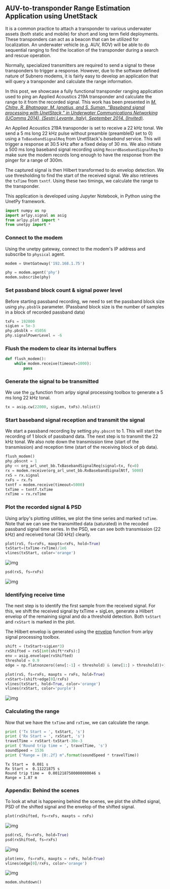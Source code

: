
## AUV-to-transponder Range Estimation Application using UnetStack
It is a common practice to attach a transponder to various underwater assets (both static and mobile) for short and long term field deployments. These transponders can act as a beacon that can be utilized for localization. An underwater vehicle (e.g. AUV, ROV) will be able to do sequential ranging to find the location of the transponder during a search and rescue operation.

Normally, specialized transmitters are required to send a signal to these transponders to trigger a response. However, due to the software defined nature of Subnero modems, it is fairly easy to develop an application that will query a transponder and calculate the range information.


In this post, we showcase a fully functional transponder ranging application used to ping an Applied Acoustics 219A transponder and calculate the range to it from the recorded signal. This work has been presented in [_M. Chitre, R. Bhatnagar, M. Ignatius, and S. Suman, “Baseband signal processing with UnetStack,” in Underwater Communications Networking (UComms 2014), (Sestri Levante, Italy), September 2014. (Invited)_](http://arl.nus.edu.sg/twiki6/pub/ARL/BibEntries/sdmodem.pdf).

An Applied Acoustics 219A transponder is set to receive a 22 kHz tonal. We send a 5 ms long 22 kHz pulse without preamble (preambleID set to 0) using a `TxBasebandSignalReq` from UnetStack's _baseband_ service. This will trigger a response at 30.5 kHz after a fixed delay of 30 ms. We also initiate a 500 ms long baseband signal recording using `RecordBasebandSignalReq` to make sure the modem records long enough to have the response from the pinger for a range of 300m.

The captured signal is then Hilbert transformed to do envelop detection. We use thresholding to find the start of the received signal. We also retrieves the `txTime` from `txntf`. Using these two timings, we calculate the range to the transponder.

This application is developed using Jupyter Notebook, in Python using the UnetPy framework.


```python
import numpy as np
import arlpy.signal as asig
from arlpy.plot import *
from unetpy import *
```



### Connect to the modem
Using the unetpy gateway, connect to the modem's IP address and subscribe to `physical` agent.


```python
modem = UnetGateway('192.168.1.75')
```


```python
phy = modem.agent('phy')
modem.subscribe(phy)
```

### Set passband block count & signal power level
Before starting passband recording, we need to set the passband block size using `phy.pbsblk` parameter. (Passband block size is the number of samples in a block of recorded passband data)


```python
txFs = 192000
sigLen = 5e-3
phy.pbsblk = 45056
phy.signalPowerLevel = -6
```

### Flush the modem to clear its internal buffers


```python
def flush_modem():
    while modem.receive(timeout=1000):
        pass
```

### Generate the signal to be transmitted
We use the [`cw`](https://arlpy.readthedocs.io/en/latest/signal.html#arlpy.signal.cw) function from arlpy signal processing toolbox to generate a 5 ms long 22 kHz tonal.


```python
tx = asig.cw(22000, sigLen, txFs).tolist()
```

### Start baseband signal reception and transmit the signal
We start a passband recording by setting `phy.pbscnt` to 1. This will start the recording of 1 block of passband data. The next step is to transmit the 22 kHz tonal. We also note down the transmission time (start of the transmission) and reception time (start of the receiving block of pb data).


```python
flush_modem()
phy.pbscnt = 1
phy << org_arl_unet_bb.TxBasebandSignalReq(signal=tx, fc=0)
rx = modem.receive(org_arl_unet_bb.RxBasebandSignalNtf, 5000)
rxS = rx.signal
rxFs = rx.fs
txntf = modem.receive(timeout=5000)
txTime = txntf.txTime
rxTime = rx.rxTime
```

### Plot the recorded signal & PSD
Using arlpy's plotting utilities, we plot the time series and marked `txTime`. Note that we can see the transmitted data (saturated) in the recoded passband signal time series. In the PSD, we can see both transmission (22 kHz) and received tonal (30 kHz) clearly.

```python
plot(rxS, fs=rxFs, maxpts=rxFs, hold=True)
txStart=(txTime-rxTime)/1e6
vlines(txStart, color='orange')
```

![img](../assets/img/bokeh_plot_1.png)

```python
psd(rxS, fs=rxFs)
```
![img](../assets/img/bokeh_plot_2.png)

### Identifying receive time
The next step is to identify the first sample from the received signal. For this, we shift the received signal by txTime + sigLen, generate a Hilbert envelop of the remaining signal and do a threshold detection. Both `txStart` and `rxStart` is marked in the plot.

The Hilbert envelop is generated using the [envelop](https://arlpy.readthedocs.io/en/latest/signal.html#arlpy.signal.envelope) function from arlpy signal processing toolbox.

```python
shift = (txStart+sigLen*3)
rxShifted = rxS[int(shift*rxFs):]
env = asig.envelope(rxShifted)
threshold = 0.9
edge = np.flatnonzero((env[:-1] < threshold) & (env[1:] > threshold))+1
```

```python
plot(rxS, fs=rxFs, maxpts = rxFs, hold=True)
rxStart=(shift+edge[0]/rxFs)
vlines(txStart, hold=True, color='orange')
vlines(rxStart, color='purple')
```

![img](../assets/img/bokeh_plot_3.png)

### Calculating the range
Now that we have the `txTime` and `rxTime`, we can calculate the range.


```python
print ('Tx Start = ', txStart, 's')
print ('Rx Start = ', rxStart, 's')
travelTime = rxStart-txStart-30e-3
print ('Round trip time = ', travelTime, 's')
soundSpeed = 1536
print ("Range = {0:.2f} m".format(soundSpeed * travelTime))
```

    Tx Start =  0.081 s
    Rx Start =  0.11221875 s
    Round trip time =  0.0012187500000000046 s
    Range = 1.87 m


### Appendix: Behind the scenes
To look at what is happening behind the scenes, we plot the shifted signal, PSD of the shifted signal and the envelop of the shifted signal.


```python
plot(rxShifted, fs=rxFs, maxpts = rxFs)
```
![img](../assets/img/bokeh_plot_4.png)

```python
psd(rxS, fs=rxFs, hold=True)
psd(rxShifted, fs=rxFs)
```
![img](../assets/img/bokeh_plot_5.png)

```python
plot(env, fs=rxFs, maxpts = rxFs, hold=True)
vlines(edge[0]/rxFs, color='orange')
```

![img](../assets/img/bokeh_plot_6.png)


```python
modem.shutdown()
```

